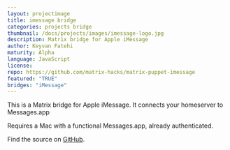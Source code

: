 ```yaml
---
layout: projectimage
title: imessage bridge
categories: projects bridge
thumbnail: /docs/projects/images/imessage-logo.jpg
description: Matrix bridge for Apple iMessage
author: Keyvan Fatehi
maturity: Alpha
language: JavaScript
license: 
repo: https://github.com/matrix-hacks/matrix-puppet-imessage
featured: "TRUE"
bridges: "iMessage"
---
```


This is a Matrix bridge for Apple iMessage. It connects your homeserver to Messages.app

Requires a Mac with a functional Messages.app, already authenticated.

Find the source on [GitHub](https://github.com/kfatehi/matrix-appservice-imessage).

